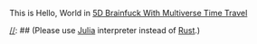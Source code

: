 This is Hello, World in [5D Brainfuck With Multiverse Time Travel](https://esolangs.org/wiki/5D_Brainfuck_With_Multiverse_Time_Travel)

[//]: # (Rust has been fixed.)


[//]: ## (Please use [Julia](https://github.com/tr00/5D-brainfuck-with-multiverse-time-travel) interpreter instead of [Rust](https://github.com/RocketRace/fivedbf).)

